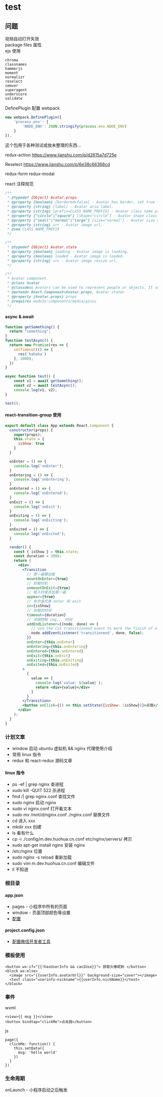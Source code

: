 # test

## 问题
视频自动打开失效 <br>
package files 属性 <br>
ejs 使用

```
chroma
classnames
hammerjs
moment
normalizr
reselect
semver
superagent
underscore
validate
```


DefinePlugin 配置 webpack
```js
new webpack.DefinePlugin({
    'process.env': {
        'NODE_ENV': JSON.stringify(process.env.NODE_ENV)
    }
}),
```

这个包用于各种测试或放未整理的东西...

redux-action
https://www.jianshu.com/p/d2615a7d725e

Reselect
https://www.jianshu.com/p/6e38c66366cd

redux-form redux-modal

react 注释规范
```js
/**
 * @typedef {Object} Avatar.props
 * @property {boolean} [bordered=false] - Avatar has border, set true to add "bordered" class name.
 * @property {string} [label] - Avatar aria label.
 * @property {string} [prefix=CLASS_NAME_PREFIX] - Avatar class name prefix.
 * @property {"circle"|"square"} [shape="circle"] - Avatar shape class name.
 * @property {"small"|"normal"|"large"} [size="normal"] - Avatar size class name.
 * @property {string} src - Avatar image url.
 * @see CLASS_NAME_PREFIX
 */

/**
 * @typedef {Object} Avatar.state
 * @property {boolean} loading - Avatar image is loading.
 * @property {boolean} loaded - Avatar image is loaded.
 * @property {string} src - Avatar image resize url.
 */

/**
 * Avatar component.
 * @class Avatar
 * @classdesc Avatars can be used to represent people or objects. It supports images only.
 * @extends React.Component<Avatar.props, Avatar.state>
 * @property {Avatar.props} props
 * @requires module:components/media/qiniu
 */
```

#### async & await
```js
function getSomething() {
  return "something";
}
function testAsync() {
  return new Promise(res => {
    setTimeout(() => {
      res('hahaha')
    }, 2000);
  })
}

async function test() {
    const v1 = await getSomething();
    const v2 = await testAsync();
    console.log(v1, v2);
}

test();
```  


#### react-transition-group 使用

```jsx
export default class App extends React.Component {
  constructor(props) {
    super(props);
    this.state = {
      isShow: true
    }
  }

  onEnter = () => {
    console.log('onEnter');
  }
  onEntering = () => {
    console.log('onEntering');
  }
  onEntered = () => {
    console.log('onEntered');
  }
  onExit = () => {
    console.log('onExit');
  }
  onExiting = () => {
    console.log('onExiting');
  }
  onExited = () => {
    console.log('onExited');
  }

  render() {
    const { isShow } = this.state;
    const duration = 3000;
    return (
      <div>
        <Transition
          // 第一遍懒加载
          mountOnEnter={true}
          // 卸载时机
          unmountOnExit={true}
          // 载入时是否加载一遍
          appear={true}
          // 布尔值代表 enter 和 exit
          in={isShow} 
          // 加载的时间
          timeout={duration}
          // 详细控制 ing... 时间
          addEndListener={(node, done) => {
            // use the css transitionend event to mark the finish of a transition
            node.addEventListener('transitionend', done, false);
          }}
          onEnter={this.onEnter}
          onEntering={this.onEntering}
          onEntered={this.onEntered}
          onExit={this.onExit}
          onExiting={this.onExiting}
          onExited={this.onExited}
        >
          {
            value => {
              console.log(`value: ${value}`);
              return <div>{value}</div>
            }
          }
        </Transition>
        <button onClick={() => this.setState({isShow: !isShow})}>点我</button>
      </div>
    );
  }
}
```

### 计划文章
- window 启动 ubuntu 虚拟机 && nginx 代理使用介绍
- 常用 linux 指令
- redux 和 react-redux 源码文章

#### linux 指令

- ps -ef | grep nginx 查进程
- sudo kill -QUIT 522 杀进程
- find /| grep nginx.conf 查找文件
- sudo nginx 启动 nginx
- sudo vi nginx.conf 打开看文本
- sudo mv /mnt/d/nginx.conf ./nginx.conf 替换文件
- cd 进入 xxx
- mkdir xxx 创建
- ls 看有什么
- cp -i ./config/m.dev.huohua.cn.conf etc/nginx/servers/  拷贝
- sudo apt-get install nginx 安装 nginx
- /etc/nginx 位置
- sudo nginx -s reload 重新加载
- sudo vim m.dev.huohua.cn.conf  编辑文件
- ll  不知道





### 根目录 

#### app.json
- pages - 小程序中所有的页面
- window - 页面顶部颜色等设置
- [配置](https://developers.weixin.qq.com/miniprogram/dev/framework/config.html)

#### project.config.json
- [配置微信开发者工具](https://developers.weixin.qq.com/miniprogram/dev/devtools/projectconfig.html)

### 模板使用
```
<button wx:if="{{!hasUserInfo && canIUse}}"> 获取头像昵称 </button>
<block wx:else>
  <image src="{{userInfo.avatarUrl}}" background-size="cover"></image>
  <text class="userinfo-nickname">{{userInfo.nickName}}</text>
</block>
```

### 事件
wxml
```
<view>{{ msg }}</view>
<button bindtap="clickMe">点击我</button>
```
js
```
page({
  clickMe: function() {
    this.setData({
      msg: 'hello world'
    })
  }
})
```

### 生命周期
onLaunch - 小程序启动之后触发



